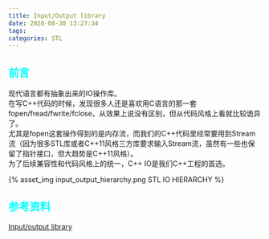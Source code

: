 ```yaml
---
title: Input/Output library
date: 2020-08-30 13:27:34
tags:
categories: STL
---
```


## __<font color=0xFFFFFF>前言</font>__  

现代语言都有抽象出来的IO操作库。  
在写C++代码的时候，发现很多人还是喜欢用C语言的那一套fopen/fread/fwrite/fclose，从效果上说没有区别，但从代码风格上看就比较诡异了。  
尤其是fopen这套操作得到的是内存流，而我们的C++代码里经常要用到Stream流（因为很多STL库或者C++11风格三方库要求输入Stream流，虽然有一些也保留了指针接口，但大趋势是C++11风格）。  
为了后续兼容性和代码风格上的统一，C++ IO是我们C++工程的首选。  

{% asset_img input_output_hierarchy.png STL IO HIERARCHY %}   






## __<font color=0xFFFFFF>参考资料</font>__  
[Input/output library](https://en.cppreference.com/w/cpp/io)  


